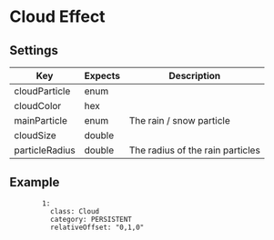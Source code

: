 # Cloud Effect

## Settings

| Key            | Expects | Description                      |
| -------------- | ------- | -------------------------------- |
| cloudParticle  | enum    |                                  |
| cloudColor     | hex     |                                  |
| mainParticle   | enum    | The rain / snow particle         |
| cloudSize      | double  |                                  |
| particleRadius | double  | The radius of the rain particles |

## Example

```YML
        1:
          class: Cloud
          category: PERSISTENT
          relativeOffset: "0,1,0"
```
